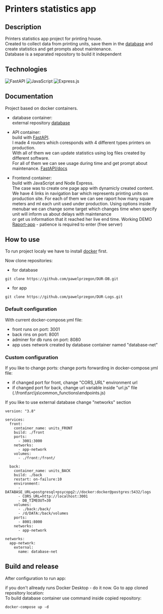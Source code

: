 # Printers statistics app

## Description

Printers statistics app project for printing house.\
Created to collect data from printing units, save them in the [database](https://github.com/pawelprzegon/DUR-DB.git) and create statistics and get prompts about maintenance.\
Database is a separated repository to build it independent

## Technologies

![FastAPI](https://img.shields.io/badge/FastAPI-005571?style=for-the-badge&logo=fastapi)
![JavaScript](https://img.shields.io/badge/javascript-%23323330.svg?style=for-the-badge&logo=javascript&logoColor=%23F7DF1E)
![Express.js](https://img.shields.io/badge/express.js-%23404d59.svg?style=for-the-badge&logo=express&logoColor=%2361DAFB)

## Documentation

Project based on docker containers.

- database container:\
   external repository [database](https://github.com/pawelprzegon/DUR-DB.git)
- API container:\
   build with [FastAPI](https://fastapi.tiangolo.com/).\
   I made 4 routers which coresponds with 4 different types printers on production.\
   With all of them we can update statistics using log files created by different software.\
   For all of them we can see usage during time and get prompt about maintenance.
  [FastAPI/docs](https://dur-logs-back.onrender.com/docs)

- Frontend container:\
   build with JavaScript and Node Express. \
   The case was to create one page app with dynamicly created content. \
   We have 4 links in navigation bar which represents printing units on production site.
  For each of them we can see raport how many square meters and ml each unit used under production.
  Using options inside menubar we can change some target which changes time when specify unit will inform us about delays with maintenance\
  or get us information that it reached her live end time.
  Working DEMO [Raport-app](https://dur-logs-front.onrender.com/) - patience is required to enter (free server)

## How to use

To run project localy we have to install [docker](https://www.docker.com/products/docker-desktop/) first.

Now clone repositories:

- for database

```
git clone https://github.com/pawelprzegon/DUR-DB.git
```

- for app

```
git clone https://github.com/pawelprzegon/DUR-Logs.git
```

### Default configuration

With current docker-compose.yml file:

- front runs on port: 3001
- back rins on port: 8001
- adminer for db runs on port: 8080
- app uses network created by database container named "database-net"
</p>

### Custom configuration

If you like to change ports:
change ports forwarding in docker-compose.yml file:

- if changed port for front, change "CORS_URL" environment url
- if changed port for back, change url variable inside "url.js" file
  (.\front\src\js\common_functions\endpoints.js)

If you like to use external database change "networks" section

```
version: "3.8"

services:
  front:
    container_name: units_FRONT
    build: ./front
    ports:
      - 3001:3000
    networks:
      - app-network
    volumes:
      - ./front:/front/

  back:
    container_name: units_BACK
    build: ./back
    restart: on-failure:10
    environment:
      - DATABASE_URL=postgresql+psycopg2://docker:docker@postgres:5432/logs
      - CORS_URL=http://localhost:3001
      - DB_TIMEOUT=30
    volumes:
      - ./back:/back/
      - /d/DATA:/back/volumes
    ports:
      - 8001:8000
    networks:
      - app-network

networks:
  app-network:
    external:
      name: database-net
```

## Build and release

After configuration to run app:

if you don't allready runs Docker Desktop - do it now.
Go to app cloned repository location:\
To build database container use command inside copied repository:

```
docker-compose up -d
```
